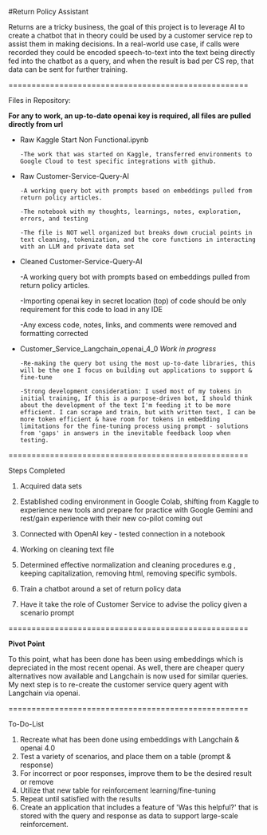 #Return Policy Assistant

Returns are a tricky business, the goal of this project is to leverage AI to create a chatbot that in theory could be used by a customer service rep to assist them in making decisions. 
In a real-world use case, if calls were recorded they could be encoded speech-to-text into the text being directly fed into the chatbot as a query, and when the result is bad per CS rep, that data can be sent for further training.  

====================================================

Files in Repository:

**For any to work, an up-to-date openai key is required, all files are pulled directly from url**

- Raw Kaggle Start Non Functional.ipynb
  
      -The work that was started on Kaggle, transferred environments to Google Cloud to test specific integrations with github. 
      
- Raw Customer-Service-Query-AI
  
      -A working query bot with prompts based on embeddings pulled from return policy articles.

      -The notebook with my thoughts, learnings, notes, exploration, errors, and testing

      -The file is NOT well organized but breaks down crucial points in text cleaning, tokenization, and the core functions in interacting with an LLM and private data set 

- Cleaned Customer-Service-Query-AI
  
     -A working query bot with prompts based on embeddings pulled from return policy articles.

     -Importing openai key in secret location (top) of code should be only requirement for this code to load in any IDE 

     -Any excess code, notes, links, and comments were removed and formatting corrected
  
- Customer_Service_Langchain_openai_4_0 _Work in progress_
  
      -Re-making the query bot using the most up-to-date libraries, this will be the one I focus on building out applications to support & fine-tune
  
      -Strong development consideration: I used most of my tokens in initial training, If this is a purpose-driven bot, I should think about the development of the text I'm feeding it to be more efficient. I can scrape and train, but with written text, I can be more token efficient & have room for tokens in embedding limitations for the fine-tuning process using prompt - solutions from 'gaps' in answers in the inevitable feedback loop when testing. 

====================================================

Steps Completed 

1) Acquired data sets

2) Established coding environment in Google Colab, shifting from Kaggle to experience new tools and prepare for practice with Google Gemini and rest/gain experience with their new co-pilot coming out

3) Connected with OpenAI key - tested connection in a notebook 

4) Working on cleaning text file 

5) Determined effective normalization and cleaning procedures e.g , keeping capitalization, removing html, removing specific symbols.
    
6) Train a chatbot around a set of return policy data
   
7) Have it take the role of Customer Service to advise the policy given a scenario prompt

   
====================================================

**Pivot Point** 

To this point, what has been done has been using embeddings which is depreciated in the most recent openai. 
As well, there are cheaper query alternatives now available and Langchain is now used for similar queries.
My next step is to re-create the customer service query agent with Langchain via openai. 

====================================================

To-Do-List 

1) Recreate what has been done using embeddings with Langchain & openai 4.0 
2) Test a variety of scenarios, and place them on a table (prompt & response)
3) For incorrect or poor responses, improve them to be the desired result or remove
4) Utilize that new table for reinforcement learning/fine-tuning
5) Repeat until satisfied with the results
6) Create an application that includes a feature of 'Was this helpful?' that is stored with the query and response as data to support large-scale reinforcement.
  

